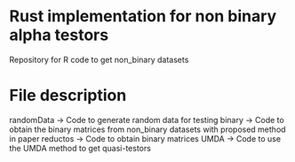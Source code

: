 # Rust implementation for non binary alpha testors
Repository for R code to get non_binary datasets

# File description
randomData -> Code to generate random data for testing
binary -> Code to obtain the binary matrices from non_binary datasets with proposed method in paper
reductos -> Code to obtain binary matrices 
UMDA -> Code to use the UMDA method to get quasi-testors
